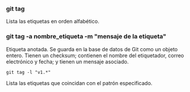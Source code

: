 ### git tag
Lista las etiquetas en orden alfabético.

### git tag -a nombre_etiqueta -m "mensaje de la etiqueta"

Etiqueta anotada. Se guarda en la base de datos de Git como un objeto entero. Tienen un checksum; contienen el nombre del etiquetador, correo electrónico y fecha; y tienen un mensaje asociado.

```
git tag -l "v1.*"
```

Lista las etiquetas que coincidan con el patrón especificado.